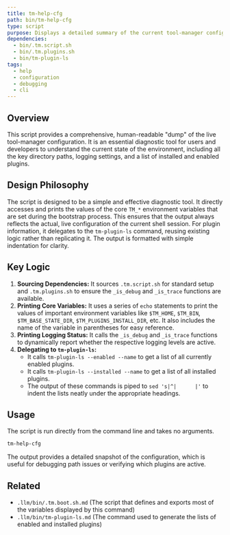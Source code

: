 ```yaml
---
title: tm-help-cfg
path: bin/tm-help-cfg
type: script
purpose: Displays a detailed summary of the current tool-manager configuration, paths, and plugin status.
dependencies:
  - bin/.tm.script.sh
  - bin/.tm.plugins.sh
  - bin/tm-plugin-ls
tags:
  - help
  - configuration
  - debugging
  - cli
---
```


## Overview
This script provides a comprehensive, human-readable "dump" of the live tool-manager configuration. It is an essential diagnostic tool for users and developers to understand the current state of the environment, including all the key directory paths, logging settings, and a list of installed and enabled plugins.

## Design Philosophy
The script is designed to be a simple and effective diagnostic tool. It directly accesses and prints the values of the core `TM_*` environment variables that are set during the bootstrap process. This ensures that the output always reflects the actual, live configuration of the current shell session. For plugin information, it delegates to the `tm-plugin-ls` command, reusing existing logic rather than replicating it. The output is formatted with simple indentation for clarity.

## Key Logic
1.  **Sourcing Dependencies:** It sources `.tm.script.sh` for standard setup and `.tm.plugins.sh` to ensure the `_is_debug` and `_is_trace` functions are available.
2.  **Printing Core Variables:** It uses a series of `echo` statements to print the values of important environment variables like `$TM_HOME`, `$TM_BIN`, `$TM_BASE_STATE_DIR`, `$TM_PLUGINS_INSTALL_DIR`, etc. It also includes the name of the variable in parentheses for easy reference.
3.  **Printing Logging Status:** It calls the `_is_debug` and `_is_trace` functions to dynamically report whether the respective logging levels are active.
4.  **Delegating to `tm-plugin-ls`:**
    -   It calls `tm-plugin-ls --enabled --name` to get a list of all currently enabled plugins.
    -   It calls `tm-plugin-ls --installed --name` to get a list of all installed plugins.
    -   The output of these commands is piped to `sed 's|^|      |'` to indent the lists neatly under the appropriate headings.

## Usage
The script is run directly from the command line and takes no arguments.

```bash
tm-help-cfg
```

The output provides a detailed snapshot of the configuration, which is useful for debugging path issues or verifying which plugins are active.

## Related
-   `.llm/bin/.tm.boot.sh.md` (The script that defines and exports most of the variables displayed by this command)
-   `.llm/bin/tm-plugin-ls.md` (The command used to generate the lists of enabled and installed plugins)